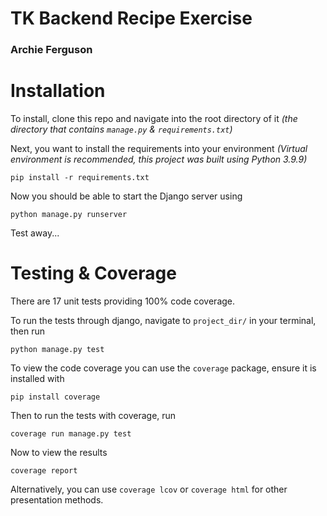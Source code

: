 # TK Backend Recipe Exercise

### Archie Ferguson

# Installation

To install, clone this repo and navigate into the root directory of it _(the directory that contains `manage.py` & `requirements.txt`)_

Next, you want to install the requirements into your environment _(Virtual environment is recommended, this project was built using Python 3.9.9)_

```
pip install -r requirements.txt
```

Now you should be able to start the Django server using

```
python manage.py runserver
```

Test away...

# Testing & Coverage

There are 17 unit tests providing 100% code coverage.

To run the tests through django, navigate to `project_dir/` in your terminal, then run

```
python manage.py test
```

To view the code coverage you can use the `coverage` package, ensure it is installed with

```
pip install coverage
```

Then to run the tests with coverage, run

```
coverage run manage.py test
```

Now to view the results

```
coverage report
```

Alternatively, you can use `coverage lcov` or `coverage html` for other presentation methods.
